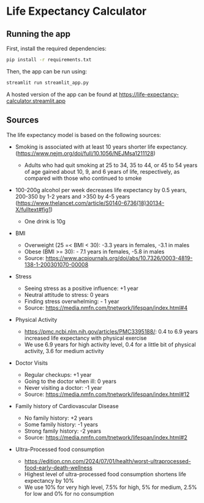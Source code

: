 # Life Expectancy Calculator

## Running the app 
First, install the required dependencies: 
```bash
pip install -r requirements.txt
```

Then, the app can be run using:
```bash
streamlit run streamlit_app.py
```

A hosted version of the app can be found at https://life-expectancy-calculator.streamlit.app

## Sources
The life expectancy model is based on the following sources:
- Smoking is associated with at least 10 years shorter life expectancy. (https://www.nejm.org/doi/full/10.1056/NEJMsa1211128)
  - Adults who had quit smoking at 25 to 34, 35 to 44, or 45 to 54 years of age gained about 10, 9, and 6 years of life, respectively, as compared with those who continued to smoke

- 100-200g alcohol per week decreases life expectancy by 0.5 years, 200-350 by 1-2 years and >350 by 4-5 years (https://www.thelancet.com/article/S0140-6736(18)30134-X/fulltext#fig1)
  - One drink is 10g

- BMI
    - Overweight (25 =< BMI < 30): -3.3 years in females, -3.1 in males
    - Obese (BMI >= 30): - 7.1 years in females, -5.8 in males
    - Source: https://www.acpjournals.org/doi/abs/10.7326/0003-4819-138-1-200301070-00008

- Stress
    - Seeing stress as a positive influence: +1 year
    - Neutral attitude to stress: 0 years
    - Finding stress overwhelming: - 1 year
    - Source: https://media.nmfn.com/tnetwork/lifespan/index.html#4

- Physical Activity
    - https://pmc.ncbi.nlm.nih.gov/articles/PMC3395188/: 0.4 to 6.9 years increased life expectancy with physical exercise
    - We use 6.9 years for high activity level, 0.4 for a little bit of physical activity, 3.6 for medium activity

- Doctor Visits
    - Regular checkups: +1 year
    - Going to the doctor when ill: 0 years
    - Never visiting a doctor: -1 year
    - Source: https://media.nmfn.com/tnetwork/lifespan/index.html#12

- Family history of Cardiovascular Disease
    - No family history: +2 years
    - Some family history: -1 years
    - Strong family history: -2 years
    - Source: https://media.nmfn.com/tnetwork/lifespan/index.html#2

- Ultra-Processed food consumption
    - https://edition.cnn.com/2024/07/01/health/worst-ultraprocessed-food-early-death-wellness
    - Highest level of ultra-processed food consumption shortens life expectancy by 10%
    - We use 10% for very high level, 7.5% for high, 5% for medium, 2.5% for low and 0% for no consumption

